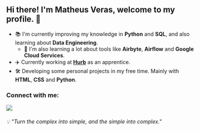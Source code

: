 ## Hi there! I'm Matheus Veras, welcome to my profile. 👋

- 📚 I'm currently improving my knowledge in **Python** and **SQL**, and also learning about **Data Engineering**.
  - 🌱 I'm also learning a lot about tools like **Airbyte**, **Airflow** and **Google Cloud Services**.
- ✈️ Currently working at [**Hurb**](https://www.hurb.com) as an apprentice.
- 🛠️ Developing some personal projects in my free time. Mainly with **HTML**, **CSS** and **Python**.

### Connect with me:
<a href="www.linkedin.com/in/math-veras"><img src="https://img.shields.io/badge/LinkedIn-0077B5?style=for-the-badge&logo=linkedin&logoColor=white"></img></a>
###### 💡 *"Turn the complex into simple, and the simple into complex."*
